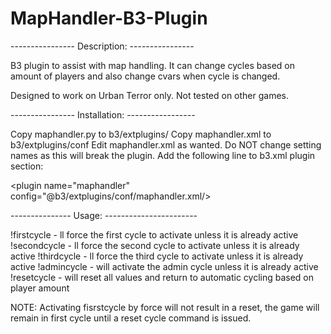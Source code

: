 MapHandler-B3-Plugin
====================

 ---------------- Description: ----------------

B3 plugin to assist with map handling. It can change cycles based on amount of players and also change cvars when cycle is changed.

Designed to work on Urban Terror only. Not tested on other games.

 ---------------- Installation: -----------------
 
 Copy maphandler.py to b3/extplugins/
 Copy maphandler.xml to b3/extplugins/conf
 Edit maphandler.xml as wanted. Do NOT change setting names as this will break the plugin.
 Add the following line to b3.xml plugin section:
 
 <plugin name="maphandler" config="@b3/extplugins/conf/maphandler.xml/>
 
 
 --------------- Usage: -----------------------
 
 !firstcycle - ll force the first cycle to activate unless it is already active
 !secondcycle - ll force the second cycle to activate unless it is already active
 !thirdcycle - ll force the third cycle to activate unless it is already active
 !admincycle - will activate the admin cycle unless it is already active
 !resetcycle - will reset all values and return to automatic cycling based on player amount
 
 NOTE: Activating fisrstcycle by force will not result in a reset, the game will remain in first cycle until a reset cycle command is issued.
 

